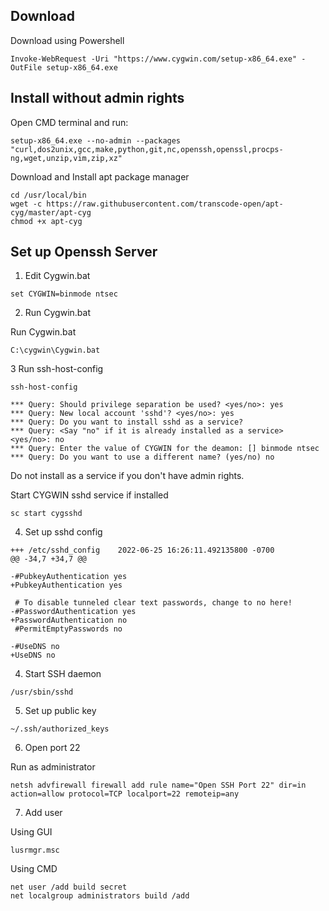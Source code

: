 ## Download

Download using Powershell
```
Invoke-WebRequest -Uri "https://www.cygwin.com/setup-x86_64.exe" -OutFile setup-x86_64.exe
```

## Install without admin rights

Open CMD terminal and run:
```
setup-x86_64.exe --no-admin --packages "curl,dos2unix,gcc,make,python,git,nc,openssh,openssl,procps-ng,wget,unzip,vim,zip,xz"
```

Download and Install apt package manager
```
cd /usr/local/bin
wget -c https://raw.githubusercontent.com/transcode-open/apt-cyg/master/apt-cyg
chmod +x apt-cyg
```

## Set up Openssh Server

1. Edit Cygwin.bat
```
set CYGWIN=binmode ntsec
```

2. Run Cygwin.bat

Run Cygwin.bat
```
C:\cygwin\Cygwin.bat
```

3 Run ssh-host-config

```
ssh-host-config

*** Query: Should privilege separation be used? <yes/no>: yes
*** Query: New local account 'sshd'? <yes/no>: yes
*** Query: Do you want to install sshd as a service?
*** Query: <Say "no" if it is already installed as a service> <yes/no>: no
*** Query: Enter the value of CYGWIN for the deamon: [] binmode ntsec
*** Query: Do you want to use a different name? (yes/no) no
```

Do not install as a service if you don't have admin rights.

Start CYGWIN sshd service if installed
```
sc start cygsshd
```

4. Set up sshd config
```
+++ /etc/sshd_config	2022-06-25 16:26:11.492135800 -0700
@@ -34,7 +34,7 @@

-#PubkeyAuthentication yes
+PubkeyAuthentication yes

 # To disable tunneled clear text passwords, change to no here!
-#PasswordAuthentication yes
+PasswordAuthentication no
 #PermitEmptyPasswords no

-#UseDNS no
+UseDNS no
```

4. Start SSH daemon

```
/usr/sbin/sshd
```

5. Set up public key

```
~/.ssh/authorized_keys
```

6. Open port 22

Run as administrator
```
netsh advfirewall firewall add rule name="Open SSH Port 22" dir=in action=allow protocol=TCP localport=22 remoteip=any

```

7. Add user

Using GUI
```
lusrmgr.msc
```

Using CMD
```
net user /add build secret
net localgroup administrators build /add
```
